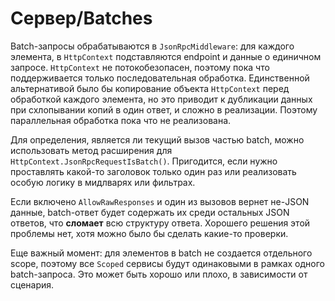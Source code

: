 # Сервер/Batches

Batch-запросы обрабатываются в `JsonRpcMiddleware`: для каждого элемента, в `HttpContext` подставляются endpoint и данные о единичном запросе. `HttpContext` не потокобезопасен, поэтому пока что поддерживается только последовательная обработка. Единственной альтернативой было бы копирование объекта `HttpContext` перед обработкой каждого элемента, но это приводит к дубликации данных при схлопывании копий в один ответ, и сложно в реализации. Поэтому параллельная обработка пока что не реализована.

Для определения, является ли текущий вызов частью batch, можно использовать метод расширения для `HttpContext.JsonRpcRequestIsBatch()`.
Пригодится, если нужно проставлять какой-то заголовок только один раз или реализовать особую логику в мидлварях или фильтрах.

Если включено `AllowRawResponses` и один из вызовов вернет не-JSON данные,
batch-ответ будет содержать их среди остальных JSON ответов, что **сломает** всю структуру ответа. Хорошего решения этой проблемы нет, хотя можно было бы сделать какие-то проверки.

Еще важный момент: для элементов в batch не создается отдельного scope, поэтому все `Scoped` сервисы будут одинаковыми в рамках одного batch-запроса.
Это может быть хорошо или плохо, в зависимости от сценария.